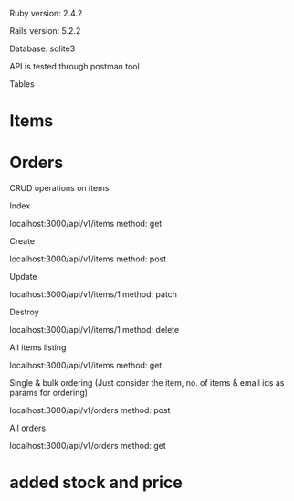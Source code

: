 Ruby version: 2.4.2

Rails version: 5.2.2

Database: sqlite3

API is tested through postman tool

Tables

# Items
# Orders

CRUD operations on items

Index

localhost:3000/api/v1/items
method: get

Create 

localhost:3000/api/v1/items
method: post

Update

localhost:3000/api/v1/items/1
method: patch

Destroy

localhost:3000/api/v1/items/1
method: delete


All items listing

localhost:3000/api/v1/items
method: get

Single & bulk ordering (Just consider the item, no. of items & email ids as params for ordering)

localhost:3000/api/v1/orders 
method: post

All orders

localhost:3000/api/v1/orders
method: get

# added stock and price 